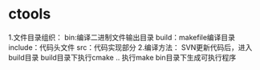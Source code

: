 # ctools
1.文件目录组织：
  bin:编译二进制文件输出目录
  build：makefile编译目录
  include：代码头文件
  src：代码实现部分
2.编译方法：
  SVN更新代码后，进入build目录
  build目录下执行cmake ..
  执行make
  bin目录下生成可执行程序
